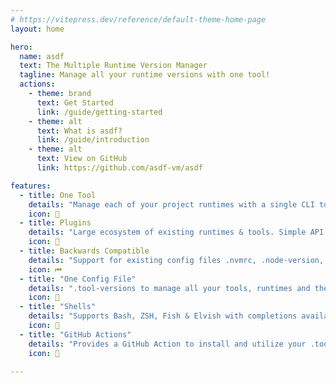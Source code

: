 ```yaml
---
# https://vitepress.dev/reference/default-theme-home-page
layout: home

hero:
  name: asdf
  text: The Multiple Runtime Version Manager
  tagline: Manage all your runtime versions with one tool!
  actions:
    - theme: brand
      text: Get Started
      link: /guide/getting-started
    - theme: alt
      text: What is asdf?
      link: /guide/introduction
    - theme: alt
      text: View on GitHub
      link: https://github.com/asdf-vm/asdf

features:
  - title: One Tool
    details: "Manage each of your project runtimes with a single CLI tool and command interface."
    icon: 🎉
  - title: Plugins
    details: "Large ecosystem of existing runtimes & tools. Simple API to add support for new tools as you need!"
    icon: 🔌
  - title: Backwards Compatible
    details: "Support for existing config files .nvmrc, .node-version, .ruby-version for smooth migration!"
    icon: ⏮
  - title: "One Config File"
    details: ".tool-versions to manage all your tools, runtimes and their versions in a single, sharable place."
    icon: 📄
  - title: "Shells"
    details: "Supports Bash, ZSH, Fish & Elvish with completions available."
    icon: 🐚
  - title: "GitHub Actions"
    details: "Provides a GitHub Action to install and utilize your .tool-versions in your CI/CD workflows."
    icon: 🤖

---
```

